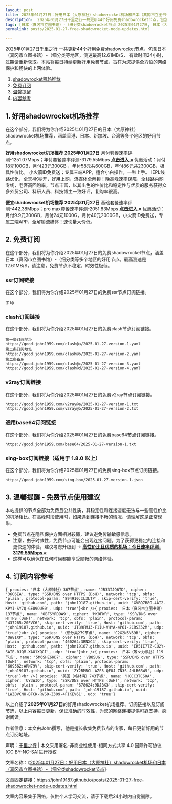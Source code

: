 ```yaml
---
layout: post
title: 2025年01月27日：好用日本（大原神社）shadowrocket机场和日本（真冈市立图书馆）-（细分类shadowrocket节点
description:  2025年01月27日千里之行一共更新44个好用免费shadowrocket节点，包含日本（真冈市立图书馆）-（细分类等地区，测速最高12.61MB/S， 有效时间24小时，过期请重新获取。本站将每日持续更新好用免费节点，旨在为您提供全方位的网络保护和畅快的上网体验
tags: [日本（真冈市立图书馆）-（细分类shadowrocket节点 2025年01月27日, 日本（大原神社）好用shadowrocket机场推荐 2025年01月27日]
permalink: posts/2025-01-27-free-shadowrocket-node-updates.html

---
```



2025年01月27日[千里之行](https://john19187.github.io) 一共更新44个好用免费shadowrocket节点，包含日本（真冈市立图书馆）-（细分类等地区，测速最高12.61MB/S， 有效时间24小时，过期请重新获取。本站将每日持续更新好用免费节点，旨在为您提供全方位的网络保护和畅快的上网体验。

1. [shadowrocket机场推荐](#1-好用shadowrocket机场推荐)
2. [免费订阅](#2-免费订阅)
3. [温馨提醒](#3-温馨提醒---免费节点使用建议)
4. [内容参考](#4-订阅内容参考)

## 1. 好用shadowrocket机场推荐

在这个部分，我们将为你介绍2025年01月27日的日本（大原神社）shadowrocket机场推荐，涵盖香港、日本、新加坡、台湾等多个地区的好用节点。

<div class="good cat1"><strong>好用shadowrocket机场推荐 2025年01月27日</strong> 月付套餐速率评测-1251.07Mbps；年付套餐速率评测-3179.55Mbps <strong><a href="https://good.john1959.com/lepl/2025-01-27" target="_blank">点击进入 «</a></strong> 优惠活动：月付18元100GB，月付23元300GB ，年付58元共600GB，年付86元共2300GB，极具性价比。 小火箭ID免费送；专属三端APP，适合小白操作，一秒上手。 IEPL线路优化，全天4K秒开，好用上网，流媒体全解锁！晚高峰速率保障，全线路内网专线，老客高回购率，节点丰富，以其出色的性价比和稳定性与优质的服务获得众多外贸公司、科研人员、科技博主一致好评，复购率很高。</div><div class="good cat2">

<strong>便宜shadowrocket机场推荐 2025年01月27日</strong> 基础套餐速率评测-442.38Mbps；pro max套餐速率评测-2051.83Mbps <strong><a href="https://good.john1959.com/cheap/2025-01-27" target="_blank">点击进入 «</a></strong> 优惠活动：月付9.9元300GB，月付24元1000G，月付40元2000GB，小火箭ID免费送，专属三端APP，全解锁流媒体！速快量大价低。</div>

## 2. 免费订阅

在这个部分，我们将为你介绍2025年01月27日的免费shadowrocket节点，涵盖日本（真冈市立图书馆）-（细分类等多个地区的好用节点。最高测速是12.61MB/S，请注意，免费节点不稳定，时效性极低。

### ssr订阅链接

在这个部分，我们将为你介绍2025年01月27日的免费ssr节点订阅链接。

```
字1@
```

### clash订阅链接

在这个部分，我们将为你介绍2025年01月27日的免费clash节点订阅链接。

```
第一条订阅地址
https://good.john1959.com/clash@a/2025-01-27-version-1.yaml
第二条订阅地址
https://good.john1959.com/clash@b/2025-01-27-version-2.yaml
第二条备用
https://good.john1959.com/clash@c/2025-01-27-version-3.yaml
https://good.john1959.com/clash@d/2025-01-27-version-4.yaml
```

### v2ray订阅链接

在这个部分，我们将为你介绍2025年01月27日的免费v2ray节点订阅链接。

```
https://good.john1959.com/v2ray@a/2025-01-27-version-1.txt
https://good.john1959.com/v2ray@b/2025-01-27-version-2.txt
```

### 通用base64订阅链接

在这个部分，我们将为你介绍2025年01月27日的免费base64节点订阅链接。

```
https://good.john1959.com/base64/2025-01-27-version-1.txt
```

### sing-box订阅链接（适用于 1.8.0 以上）

在这个部分，我们将为你介绍2025年01月27日的免费sing-box节点订阅链接。

```
https://good.john1959.com/sing-box/2025-01-27-version-1.json
```

## 3. 温馨提醒 - 免费节点使用建议

本站提供的节点全部为免费且公共性质，其稳定性和连接速度无法与一些高性价比的机场相比。在高峰时段使用时，如果遇到连接不畅的情况，请理解这是正常现象。

- 免费节点在隐私保护方面相对较弱，建议避免传输敏感信息。
- 注意，由于时效性，免费节点可能会出现连接问题。为了获得更稳定的连接和更快速的体验，建议考虑升级到 → <strong>[高性价比且优质的机场：今日速率评测- 3179.55Mbps «](https://good.john1959.com/lepl/2025-01-27)</strong>
- 这样可以确保在任何时候都能享受顺畅的网络体验。

## 4. 订阅内容参考

```
{ proxies: '日本（大原神社）367节点', name: 'JR33IJQ6TD', cipher: '36O6EA', type: 'SSR/DNS over HTTPS (DoH)', network: 'tcp', obfs: 'plain', protocol-param: '894910:IL3LTP', skip-cert-verify: 'true', Host: 'github.com', path: 'john19187.github.io', uuid: 'XVBQ7B8G-4AI2-KPYI-SY7Q-GEU9QUS0', udp: 'true'}<br />{ proxies: '日本（真冈市立图书馆）137节点', name: 'OBFSYRD9A9', cipher: 'MK0FWR', type: 'SSR/DNS over HTTPS (DoH)', network: 'tcp', obfs: 'plain', protocol-param: '437265:20FVC6', skip-cert-verify: 'true', Host: 'github.com', path: 'john19187.github.io', uuid: 'JT89FMJ3-F1IU-VHYA-4P6I-2CRSZ52M', udp: 'true'}<br />{ proxies: '（细分类279节点', name: 'C2X2N5V69B', cipher: 'OW8IXP', type: 'SSR/DNS over HTTPS (DoH)', network: 'tcp', obfs: 'plain', protocol-param: '460264:3BNXC4', skip-cert-verify: 'true', Host: 'github.com', path: 'john19187.github.io', uuid: 'ER5IE7TZ-CU2Y-SAIE-0JQM-XAO1XQCI', udp: 'true'}<br />{ proxies: '日本（等々力溪谷）119节点', name: '5M6SHE6KD7', cipher: 'VB8SUG', type: 'SSR/DNS over HTTPS (DoH)', network: 'tcp', obfs: 'plain', protocol-param: '609562:ARN79V', skip-cert-verify: 'true', Host: 'github.com', path: 'john19187.github.io', uuid: 'ZY2RMRCL-AZF3-QFUJ-ZN3S-JHLB6BW5', udp: 'true'}<br />{ proxies: '英国（格林海）743节点', name: 'HOCC3TCS0A', cipher: 'UY3WIO', type: 'SSR/DNS over HTTPS (DoH)', network: 'tcp', obfs: 'plain', protocol-param: '678624:9DJBX3', skip-cert-verify: 'true', Host: 'github.com', path: 'john19187.github.io', uuid: 'LWZ0VCNH-BFCK-RVS0-Z309-4FIKEV61', udp: 'true'}
```

以上介绍了<strong>2025年01月27日</strong>的好用shadowrocket机场推荐、订阅链接以及订阅节选，以上内容每日更新，保证准确的时效性，为您的网络连接提供可靠支持，感谢阅读。

作者信息：本文由John撰写，他是擅长收集免费节点的专家，每日更新好用的节点订阅地址。

声明：[千里之行](https://john19187.github.io) | 本文采用署名-非商业性使用-相同方式共享 4.0 国际许可协议[CC BY-NC-SA]进行授权

文章名称：《[2025年01月27日：好用日本（大原神社）shadowrocket机场和日本（真冈市立图书馆）-（细分类shadowrocket节点](https://john19187.github.io/posts/2025-01-27-free-shadowrocket-node-updates.html)》

文章固定链接：https://john19187.github.io/posts/2025-01-27-free-shadowrocket-node-updates.html



文章内容采集于网络，仅供个人学习交流，请于下载后24小时内自觉删除。

